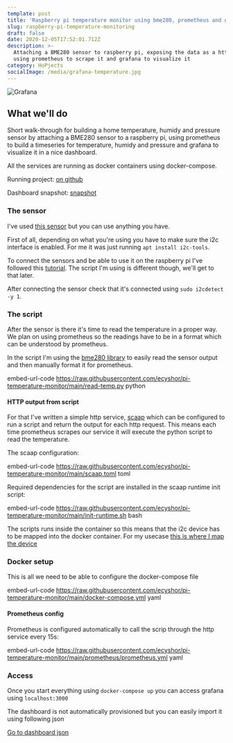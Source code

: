 ```yaml
---
template: post
title: 'Raspberry pi temperature monitor using bme280, prometheus and grafana'
slug: raspberry-pi-temperature-monitoring
draft: false
date: 2020-12-05T17:52:01.712Z
description: >-
  Attaching a BME280 sensor to raspberry pi, exposing the data as a http server,
  using prometheus to scrape it and grafana to visualize it 
category: HoPjects
socialImage: /media/grafana-temperature.jpg
---
```

![Grafana](/media/grafana-temperature.jpg)

## What we'll do

Short walk-through for building a home temperature, humidy and pressure sensor by attaching a BME280 sensor to a raspberry pi, using prometheus to build a timeseries for temperature, humidy and pressure and grafana to visualize it in a nice dashboard.  

All the services are running as docker containers using docker-compose.

Running project: [on github](https://github.com/ecyshor/pi-temperature-monitor)

Dashboard snapshot: [snapshot](https://snapshot.raintank.io/dashboard/snapshot/yq6Zq5gh3URdh0LC7p0Wo5l0QGRToEgb)

### The sensor

I've used [this sensor](https://www.amazon.de/-/en/gp/product/B07FS95JXT/ref=ppx_yo_dt_b_asin_title_o01_s00?ie=UTF8&psc=1) but you can use anything you have.

First of all, depending on what you're using you have to make sure the i2c interface is enabled. For me it was just running  `apt install i2c-tools`.

To connect the sensors and be able to use it on the raspberry pi I've followed this [tutorial](https://www.raspberrypi-spy.co.uk/2016/07/using-bme280-i2c-temperature-pressure-sensor-in-python/). The script I'm using is different though, we'll get to that later.

After connecting the sensor check that it's connected using `sudo i2cdetect -y 1`.

### The script

After the sensor is there it's time to read the temperature in a proper way. We plan on using prometheus so the readings have to be in a format which can be understood by prometheus.

In the script I'm using the [bme280 library](https://github.com/rm-hull/bme280) to easily read the sensor output and then manually format it for prometheus.

embed-url-code https://raw.githubusercontent.com/ecyshor/pi-temperature-monitor/main/read-temp.py python 

#### HTTP output from script

For that I've written a simple http service, [scaap](https://github.com/ecyshor/scaap/) which can be configured to run a script and return the output for each http request. This means each time prometheus scrapes our service it will execute the python script to read the temperature.

The scaap configuration:

 embed-url-code https://raw.githubusercontent.com/ecyshor/pi-temperature-monitor/main/scaap.toml toml

Required dependencies for the script are installed in the scaap runtime init script:

embed-url-code https://raw.githubusercontent.com/ecyshor/pi-temperature-monitor/main/init-runtime.sh bash

The scripts runs inside the container so this means that the i2c device has to be mapped into the docker container. For my usecase [this is where I map the device](https://github.com/ecyshor/pi-temperature-monitor/blob/main/docker-compose.yml#L37) 

### Docker setup

This is all we need to be able to configure the docker-compose file

embed-url-code https://raw.githubusercontent.com/ecyshor/pi-temperature-monitor/main/docker-compose.yml yaml

#### Prometheus config

Prometheus is configured automatically to call the scrip through the http service every 15s:

embed-url-code https://raw.githubusercontent.com/ecyshor/pi-temperature-monitor/main/prometheus/prometheus.yml yaml
 
### Access

Once you start everything using `docker-compose up` you can access grafana using `localhost:3000`

The dashboard is not automatically provisioned but you can easily import it using following json

[Go to dashboard json](https://gist.github.com/ecyshor/d97d520fbfb161a9f7c7370528ed9c87) 
